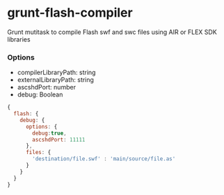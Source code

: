 # grunt-flash-compiler

Grunt mutitask to compile Flash swf and swc files using AIR or FLEX SDK libraries


### Options
* compilerLibraryPath: string
* externalLibraryPath: string
* ascshdPort: number
* debug: Boolean

```js
{
  flash: {
    debug: {
      options: {
        debug:true,
        ascshdPort: 11111
      },
      files: {
        'destination/file.swf' : 'main/source/file.as'
      }
    }
  }
}
```
